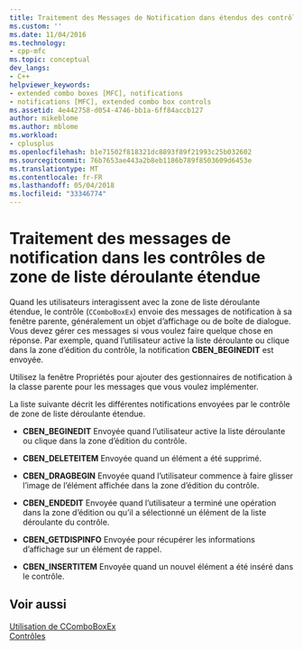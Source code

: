 ```yaml
---
title: Traitement des Messages de Notification dans étendus des contrôles de zone de liste déroulante | Documents Microsoft
ms.custom: ''
ms.date: 11/04/2016
ms.technology:
- cpp-mfc
ms.topic: conceptual
dev_langs:
- C++
helpviewer_keywords:
- extended combo boxes [MFC], notifications
- notifications [MFC], extended combo box controls
ms.assetid: 4e442758-d054-4746-bb1a-6ff84accb127
author: mikeblome
ms.author: mblome
ms.workload:
- cplusplus
ms.openlocfilehash: b1e71502f818321dc8893f89f21993c25b032602
ms.sourcegitcommit: 76b7653ae443a2b8eb1186b789f8503609d6453e
ms.translationtype: MT
ms.contentlocale: fr-FR
ms.lasthandoff: 05/04/2018
ms.locfileid: "33346774"
---
```

# <a name="processing-notification-messages-in-extended-combo-box-controls"></a>Traitement des messages de notification dans les contrôles de zone de liste déroulante étendue
Quand les utilisateurs interagissent avec la zone de liste déroulante étendue, le contrôle (`CComboBoxEx`) envoie des messages de notification à sa fenêtre parente, généralement un objet d’affichage ou de boîte de dialogue. Vous devez gérer ces messages si vous voulez faire quelque chose en réponse. Par exemple, quand l’utilisateur active la liste déroulante ou clique dans la zone d’édition du contrôle, la notification **CBEN_BEGINEDIT** est envoyée.  
  
 Utilisez la fenêtre Propriétés pour ajouter des gestionnaires de notification à la classe parente pour les messages que vous voulez implémenter.  
  
 La liste suivante décrit les différentes notifications envoyées par le contrôle de zone de liste déroulante étendue.  
  
-   **CBEN_BEGINEDIT** Envoyée quand l’utilisateur active la liste déroulante ou clique dans la zone d’édition du contrôle.  
  
-   **CBEN_DELETEITEM** Envoyée quand un élément a été supprimé.  
  
-   **CBEN_DRAGBEGIN** Envoyée quand l’utilisateur commence à faire glisser l’image de l’élément affichée dans la zone d’édition du contrôle.  
  
-   **CBEN_ENDEDIT** Envoyée quand l’utilisateur a terminé une opération dans la zone d’édition ou qu’il a sélectionné un élément de la liste déroulante du contrôle.  
  
-   **CBEN_GETDISPINFO** Envoyée pour récupérer les informations d’affichage sur un élément de rappel.  
  
-   **CBEN_INSERTITEM** Envoyée quand un nouvel élément a été inséré dans le contrôle.  
  
## <a name="see-also"></a>Voir aussi  
 [Utilisation de CComboBoxEx](../mfc/using-ccomboboxex.md)   
 [Contrôles](../mfc/controls-mfc.md)

